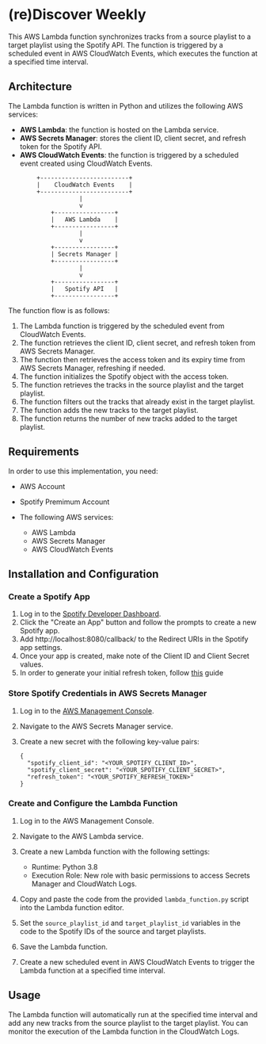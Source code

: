 # (re)Discover Weekly

This AWS Lambda function synchronizes tracks from a source playlist to a target playlist using the Spotify API. The function is triggered by a scheduled event in AWS CloudWatch Events, which executes the function at a specified time interval.

## Architecture 

The Lambda function is written in Python and utilizes the following AWS services:

- **AWS Lambda**: the function is hosted on the Lambda service.
- **AWS Secrets Manager**: stores the client ID, client secret, and refresh token for the Spotify API.
- **AWS CloudWatch Events**: the function is triggered by a scheduled event created using CloudWatch Events.

```
        +-------------------------+
        |    CloudWatch Events    |
        +-------------------------+
                    |
                    v
            +-----------------+
            |   AWS Lambda    |
            +-----------------+
                    |
                    v
            +-----------------+
            | Secrets Manager |
            +-----------------+
                    |
                    v
            +-----------------+
            |   Spotify API   |
            +-----------------+
```

The function flow is as follows:

1. The Lambda function is triggered by the scheduled event from CloudWatch Events.
2. The function retrieves the client ID, client secret, and refresh token from AWS Secrets Manager.
3. The function then retrieves the access token and its expiry time from AWS Secrets Manager, refreshing if needed. 
4. The function initializes the Spotify object with the access token.
5. The function retrieves the tracks in the source playlist and the target playlist.
6. The function filters out the tracks that already exist in the target playlist.
7. The function adds the new tracks to the target playlist.
8. The function returns the number of new tracks added to the target playlist.

## Requirements 

In order to use this implementation, you need:

- AWS Account
- Spotify Premimum Account
- The following AWS services:


    - AWS Lambda
    - AWS Secrets Manager
    - AWS CloudWatch Events

## Installation and Configuration

### Create a Spotify App

1. Log in to the [Spotify Developer Dashboard](https://developer.spotify.com/dashboard/).
2. Click the "Create an App" button and follow the prompts to create a new Spotify app.
3. Add http://localhost:8080/callback/ to the Redirect URIs in the Spotify app settings.
4. Once your app is created, make note of the Client ID and Client Secret values.
5. In order to generate your initial refresh token, follow [this](https://benwiz.com/blog/create-spotify-refresh-token/) guide 

### Store Spotify Credentials in AWS Secrets Manager

1. Log in to the [AWS Management Console](https://console.aws.amazon.com/).
2. Navigate to the AWS Secrets Manager service.
3. Create a new secret with the following key-value pairs:

    ```
    {
      "spotify_client_id": "<YOUR_SPOTIFY_CLIENT_ID>",
      "spotify_client_secret": "<YOUR_SPOTIFY_CLIENT_SECRET>",
      "refresh_token": "<YOUR_SPOTIFY_REFRESH_TOKEN>"
    }
    ```
    

### Create and Configure the Lambda Function

1. Log in to the AWS Management Console.
2. Navigate to the AWS Lambda service.
3. Create a new Lambda function with the following settings:

    - Runtime: Python 3.8
    - Execution Role: New role with basic permissions to access Secrets Manager and CloudWatch Logs.

4. Copy and paste the code from the provided `lambda_function.py` script into the Lambda function editor.
5. Set the `source_playlist_id` and `target_playlist_id` variables in the code to the Spotify IDs of the source and target playlists.
6. Save the Lambda function.
7. Create a new scheduled event in AWS CloudWatch Events to trigger the Lambda function at a specified time interval.

## Usage

The Lambda function will automatically run at the specified time interval and add any new tracks from the source playlist to the target playlist. You can monitor the execution of the Lambda function in the CloudWatch Logs.
